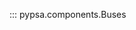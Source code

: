<!--
SPDX-FileCopyrightText: PyPSA Contributors

SPDX-License-Identifier: CC-BY-4.0
-->

::: pypsa.components.Buses
